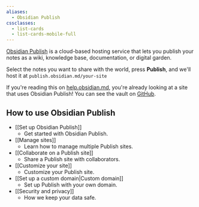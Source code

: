 ```yaml
---
aliases:
  - Obsidian Publish
cssclasses:
  - list-cards
  - list-cards-mobile-full
---
```


[Obsidian Publish](https://obsidian.md/publish) is a cloud-based hosting service that lets you publish your notes as a wiki, knowledge base, documentation, or digital garden.

Select the notes you want to share with the world, press **Publish**, and we'll host it at `publish.obsidian.md/your-site`

If you're reading this on [help.obsidian.md](https://help.obsidian.md), you're already looking at a site that uses Obsidian Publish! You can see the vault on [GitHub](https://github.com/obsidianmd/obsidian-docs).

## How to use Obsidian Publish

- [[Set up Obsidian Publish]]
	- Get started with Obsidian Publish.
- [[Manage sites]]
	- Learn how to manage multiple Publish sites.
- [[Collaborate on a Publish site]]
	- Share a Publish site with collaborators.
- [[Customize your site]]
	- Customize your Publish site.
- [[Set up a custom domain|Custom domain]]
	- Set up Publish with your own domain.
- [[Security and privacy]]
	- How we keep your data safe.
